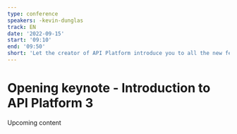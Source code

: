 ```yaml
---
type: conference
speakers: -kevin-dunglas
track: EN
date: '2022-09-15'
start: '09:10'
end: '09:50'
short: 'Let the creator of API Platform introduce you to all the new features of API Platform 3'
---
```


# Opening keynote - Introduction to API Platform 3

Upcoming content




